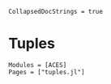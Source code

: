 ```@meta
CollapsedDocStrings = true
```

# Tuples

```@autodocs
Modules = [ACES]
Pages = ["tuples.jl"]
```